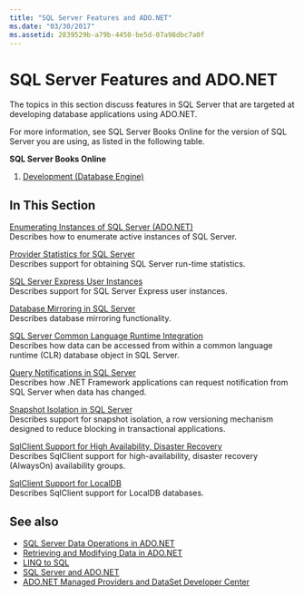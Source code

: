 ```yaml
---
title: "SQL Server Features and ADO.NET"
ms.date: "03/30/2017"
ms.assetid: 2839529b-a79b-4450-be5d-07a98dbc7a0f
---
```

# SQL Server Features and ADO.NET
The topics in this section discuss features in SQL Server that are targeted at developing database applications using ADO.NET.  
  
 For more information, see SQL Server Books Online for the version of SQL Server you are using, as listed in the following table.  
  
 **SQL Server Books Online**  
  
1. [Development (Database Engine)](https://go.microsoft.com/fwlink/?LinkId=115245)  
  
## In This Section  
 [Enumerating Instances of SQL Server (ADO.NET)](enumerating-instances-of-sql-server.md)  
 Describes how to enumerate active instances of SQL Server.  
  
 [Provider Statistics for SQL Server](provider-statistics-for-sql-server.md)  
 Describes support for obtaining SQL Server run-time statistics.  
  
 [SQL Server Express User Instances](sql-server-express-user-instances.md)  
 Describes support for SQL Server Express user instances.  
  
 [Database Mirroring in SQL Server](database-mirroring-in-sql-server.md)  
 Describes database mirroring functionality.  
  
 [SQL Server Common Language Runtime Integration](sql-server-common-language-runtime-integration.md)  
 Describes how data can be accessed from within a common language runtime (CLR) database object in SQL Server.  
  
 [Query Notifications in SQL Server](query-notifications-in-sql-server.md)  
 Describes how .NET Framework applications can request notification from SQL Server when data has changed.  
  
 [Snapshot Isolation in SQL Server](snapshot-isolation-in-sql-server.md)  
 Describes support for snapshot isolation, a row versioning mechanism designed to reduce blocking in transactional applications.  
  
 [SqlClient Support for High Availability, Disaster Recovery](sqlclient-support-for-high-availability-disaster-recovery.md)  
 Describes SqlClient support for high-availability, disaster recovery (AlwaysOn) availability groups.  
  
 [SqlClient Support for LocalDB](sqlclient-support-for-localdb.md)  
 Describes SqlClient support for LocalDB databases.  
  
## See also

- [SQL Server Data Operations in ADO.NET](sql-server-data-operations.md)
- [Retrieving and Modifying Data in ADO.NET](../retrieving-and-modifying-data.md)
- [LINQ to SQL](./linq/index.md)
- [SQL Server and ADO.NET](index.md)
- [ADO.NET Managed Providers and DataSet Developer Center](https://go.microsoft.com/fwlink/?LinkId=217917)
